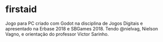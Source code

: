 # firstaid
Jogo para PC criado com Godot na disciplina de Jogos Digitais e apresentado na Erbase 2018 e SBGames 2018. Tendo @nielvag, Nielson Vagno, e orientação do professor Victor Sarinho.
